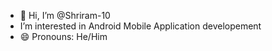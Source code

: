 - 👋 Hi, I’m @Shriram-10
- I’m interested in Android Mobile Application developement
- 😄 Pronouns: He/Him
<!---
Shriram-10/Shriram-10 is a ✨ special ✨ repository because its `README.md` (this file) appears on your GitHub profile.
You can click the Preview link to take a look at your changes.
--->
